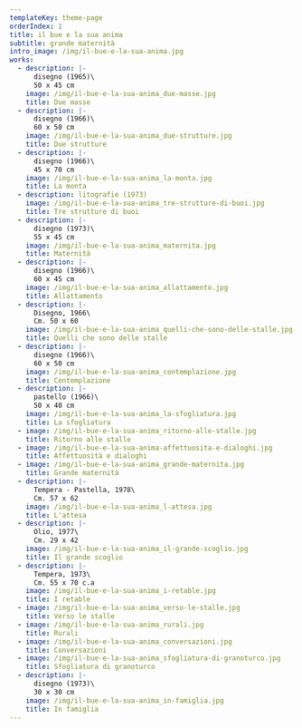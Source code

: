 ```yaml
---
templateKey: theme-page
orderIndex: 1
title: il bue e la sua anima
subtitle: grande maternità
intro_image: /img/il-bue-e-la-sua-anima.jpg
works:
  - description: |-
      disegno (1965)\
      50 x 45 cm
    image: /img/il-bue-e-la-sua-anima_due-masse.jpg
    title: Due masse
  - description: |-
      disegno (1966)\
      60 x 50 cm
    image: /img/il-bue-e-la-sua-anima_due-strutture.jpg
    title: Due strutture
  - description: |-
      disegno (1966)\
      45 x 70 cm
    image: /img/il-bue-e-la-sua-anima_la-monta.jpg
    title: La monta
  - description: litografie (1973)
    image: /img/il-bue-e-la-sua-anima_tre-strutture-di-buoi.jpg
    title: Tre strutture di buoi
  - description: |-
      disegno (1973)\
      55 x 45 cm
    image: /img/il-bue-e-la-sua-anima_maternita.jpg
    title: Maternità
  - description: |-
      disegno (1966)\
      60 x 45 cm
    image: /img/il-bue-e-la-sua-anima_allattamento.jpg
    title: Allattamento
  - description: |-
      Disegno, 1966\
      Cm. 50 x 60
    image: /img/il-bue-e-la-sua-anima_quelli-che-sono-delle-stalle.jpg
    title: Quelli che sono delle stalle
  - description: |-
      disegno (1966)\
      60 x 50 cm
    image: /img/il-bue-e-la-sua-anima_contemplazione.jpg
    title: Contemplazione
  - description: |-
      pastello (1966)\
      50 x 40 cm
    image: /img/il-bue-e-la-sua-anima_la-sfogliatura.jpg
    title: La sfogliatura
  - image: /img/il-bue-e-la-sua-anima_ritorno-alle-stalle.jpg
    title: Ritorno alle stalle
  - image: /img/il-bue-e-la-sua-anima-affettuosita-e-dialoghi.jpg
    title: Affettuosità e dialoghi
  - image: /img/il-bue-e-la-sua-anima_grande-maternita.jpg
    title: Grande maternità
  - description: |-
      Tempera - Pastella, 1978\
      Cm. 57 x 62
    image: /img/il-bue-e-la-sua-anima_l-attesa.jpg
    title: L'attesa
  - description: |-
      Olio, 1977\
      Cm. 29 x 42
    image: /img/il-bue-e-la-sua-anima_il-grande-scoglio.jpg
    title: Il grande scoglio
  - description: |-
      Tempera, 1973\
      Cm. 55 x 70 c.a
    image: /img/il-bue-e-la-sua-anima_i-retable.jpg
    title: I retable
  - image: /img/il-bue-e-la-sua-anima_verso-le-stalle.jpg
    title: Verso le stalle
  - image: /img/il-bue-e-la-sua-anima_rurali.jpg
    title: Rurali
  - image: /img/il-bue-e-la-sua-anima_conversazioni.jpg
    title: Conversazioni
  - image: /img/il-bue-e-la-sua-anima_sfogliatura-di-granoturco.jpg
    title: Sfogliatura di granoturco
  - description: |-
      disegno (1973)\
      30 x 30 cm
    image: /img/il-bue-e-la-sua-anima_in-famiglia.jpg
    title: In famiglia
---
```


